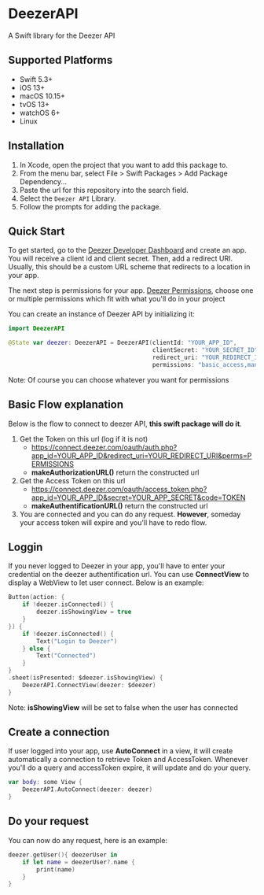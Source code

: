 # DeezerAPI
A Swift library for the Deezer API

## Supported Platforms

* Swift 5.3+
* iOS 13+
* macOS 10.15+
* tvOS 13+
* watchOS 6+
* Linux

## Installation

1. In Xcode, open the project that you want to add this package to.
2. From the menu bar, select File > Swift Packages > Add Package Dependency...
3. Paste the url for this repository into the search field.
5. Select the `Deezer API` Library.
4. Follow the prompts for adding the package.

## Quick Start

To get started, go to the [Deezer Developer Dashboard][1] and create an app. You will receive a client id and client secret. Then, add a redirect URI. Usually, this should be a custom URL scheme that redirects to a location in your app.

The next step is permissions for your app. [Deezer Permissions][2], choose one or multiple permissions which fit with what you'll do in your project

You can create an instance of Deezer API by initializing it:
```swift
import DeezerAPI

@State var deezer: DeezerAPI = DeezerAPI(clientId: "YOUR_APP_ID",
                                         clientSecret: "YOUR_SECRET_ID",
                                         redirect_uri: "YOUR_REDIRECT_ID",
                                         permissions: "basic_access,manage_library,listening_history")
```

Note: Of course you can choose whatever you want for permissions


## Basic Flow explanation

Below is the flow to connect to deezer API, **this swift package will do it**.
1. Get the Token on this url (log if it is not)
    - https://connect.deezer.com/oauth/auth.php?app_id=YOUR_APP_ID&redirect_uri=YOUR_REDIRECT_URI&perms=PERMISSIONS
    - **makeAuthorizationURL()** return the constructed url
2. Get the Access Token on this url
    - https://connect.deezer.com/oauth/access_token.php?app_id=YOUR_APP_ID&secret=YOUR_APP_SECRET&code=TOKEN
    - **makeAuthentificationURL()** return the constructed url
3. You are connected and you can do any request. **However**, someday your access token will expire and you'll have to redo flow.


## Loggin

If you never logged to Deezer in your app, you'll have to enter your credential on the deezer authentification url.
You can use **ConnectView** to display a WebView to let user connect. Below is an example:

```swift
Button(action: {
    if !deezer.isConnected() {
        deezer.isShowingView = true
    }
}) {
    if !deezer.isConnected() {
        Text("Login to Deezer")
    } else {
        Text("Connected")
    }
}
.sheet(isPresented: $deezer.isShowingView) {
    DeezerAPI.ConnectView(deezer: $deezer)
}
```

Note: **isShowingView** will be set to false when the user has connected


## Create a connection

If user logged into your app, use **AutoConnect** in a view, it will create automatically a connection to retrieve Token and AccessToken.
Whenever you'll do a query and accessToken expire, it will update and do your query.

```swift
var body: some View {
    DeezerAPI.AutoConnect(deezer: deezer)
}
```

## Do your request

You can now do any request, here is an example:
```swift
deezer.getUser(){ deezerUser in
    if let name = deezerUser?.name {
        print(name)
    }
}
```




[1]: https://developers.deezer.com/myapps
[2]: https://developers.deezer.com/api/permissions
